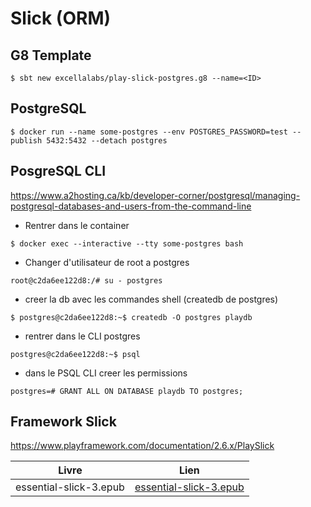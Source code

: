 # Slick (ORM)

## G8 Template

```
$ sbt new excellalabs/play-slick-postgres.g8 --name=<ID>
```

## PostgreSQL

```
$ docker run --name some-postgres --env POSTGRES_PASSWORD=test --publish 5432:5432 --detach postgres
```

## PosgreSQL CLI

https://www.a2hosting.ca/kb/developer-corner/postgresql/managing-postgresql-databases-and-users-from-the-command-line

* Rentrer dans le container

```
$ docker exec --interactive --tty some-postgres bash
```

* Changer d'utilisateur de root a postgres

```
root@c2da6ee122d8:/# su - postgres
```

* creer la db avec les commandes shell (createdb de postgres)

```
$ postgres@c2da6ee122d8:~$ createdb -O postgres playdb
```

* rentrer dans le CLI postgres

```
postgres@c2da6ee122d8:~$ psql
```

* dans le PSQL CLI creer les permissions

```
postgres=# GRANT ALL ON DATABASE playdb TO postgres;
```


## Framework Slick

https://www.playframework.com/documentation/2.6.x/PlaySlick

| Livre                                   | Lien                                            |
|-----------------------------------------|-------------------------------------------------|
| essential-slick-3.epub                  | [essential-slick-3.epub](https://github.com/underscoreio/books/blob/master/essential-slick/essential-slick-3.epub)
